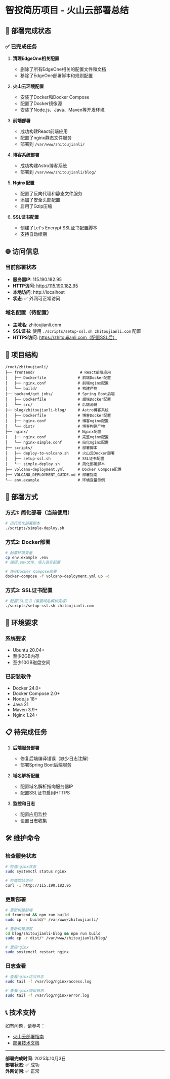 # 智投简历项目 - 火山云部署总结

## 🎉 部署完成状态

### ✅ 已完成任务

1. **清理EdgeOne相关配置**
   - 删除了所有EdgeOne相关的配置文件和文档
   - 移除了EdgeOne部署脚本和规则配置

2. **火山云环境配置**
   - 安装了Docker和Docker Compose
   - 配置了Docker镜像源
   - 安装了Node.js、Java、Maven等开发环境

3. **前端部署**
   - 成功构建React前端应用
   - 配置了nginx静态文件服务
   - 部署到 `/var/www/zhitoujianli/`

4. **博客系统部署**
   - 成功构建Astro博客系统
   - 部署到 `/var/www/zhitoujianli/blog/`

5. **Nginx配置**
   - 配置了反向代理和静态文件服务
   - 添加了安全头部配置
   - 启用了Gzip压缩

6. **SSL证书配置**
   - 创建了Let's Encrypt SSL证书配置脚本
   - 支持自动续期

## 🌐 访问信息

### 当前部署状态
- **服务器IP**: 115.190.182.95
- **HTTP访问**: http://115.190.182.95
- **本地访问**: http://localhost
- **状态**: ✅ 外网可正常访问

### 域名配置（待配置）
- **主域名**: zhitoujianli.com
- **SSL证书**: 使用 `./scripts/setup-ssl.sh zhitoujianli.com` 配置
- **HTTPS访问**: https://zhitoujianli.com（配置SSL后）

## 📁 项目结构

```
/root/zhitoujianli/
├── frontend/                    # React前端应用
│   ├── Dockerfile              # 前端Docker配置
│   ├── nginx.conf              # 前端nginx配置
│   └── build/                  # 构建产物
├── backend/get_jobs/           # Spring Boot后端
│   ├── Dockerfile              # 后端Docker配置
│   └── src/                    # 后端源码
├── blog/zhitoujianli-blog/     # Astro博客系统
│   ├── Dockerfile              # 博客Docker配置
│   ├── nginx.conf              # 博客nginx配置
│   └── dist/                   # 博客构建产物
├── nginx/                      # Nginx配置
│   ├── nginx.conf              # 完整nginx配置
│   └── nginx-simple.conf       # 简化nginx配置
├── scripts/                    # 部署脚本
│   ├── deploy-to-volcano.sh    # 火山云Docker部署
│   ├── setup-ssl.sh            # SSL证书配置
│   └── simple-deploy.sh        # 简化部署脚本
├── volcano-deployment.yml      # Docker Compose配置
├── VOLCANO_DEPLOYMENT_GUIDE.md # 部署指南
└── env.example                 # 环境变量示例
```

## 🚀 部署方式

### 方式1: 简化部署（当前使用）
```bash
# 运行简化部署脚本
./scripts/simple-deploy.sh
```

### 方式2: Docker部署
```bash
# 配置环境变量
cp env.example .env
# 编辑.env文件，填入真实配置

# 使用Docker Compose部署
docker-compose -f volcano-deployment.yml up -d
```

### 方式3: SSL证书配置
```bash
# 配置SSL证书（需要域名解析完成）
./scripts/setup-ssl.sh zhitoujianli.com
```

## 🔧 环境要求

### 系统要求
- Ubuntu 20.04+
- 至少2GB内存
- 至少10GB磁盘空间

### 已安装软件
- Docker 24.0+
- Docker Compose 2.0+
- Node.js 18+
- Java 21
- Maven 3.9+
- Nginx 1.24+

## 📋 待完成任务

1. **后端服务部署**
   - 修复后端编译错误（缺少日志注解）
   - 部署Spring Boot后端服务

2. **域名解析配置**
   - 配置域名解析指向服务器IP
   - 配置SSL证书启用HTTPS

3. **监控和日志**
   - 配置应用监控
   - 设置日志收集

## 🛠️ 维护命令

### 检查服务状态
```bash
# 检查nginx状态
sudo systemctl status nginx

# 检查网站访问
curl -I http://115.190.182.95
```

### 更新部署
```bash
# 重新构建前端
cd frontend && npm run build
sudo cp -r build/* /var/www/zhitoujianli/

# 重新构建博客
cd blog/zhitoujianli-blog && npm run build
sudo cp -r dist/* /var/www/zhitoujianli/blog/

# 重启nginx
sudo systemctl restart nginx
```

### 日志查看
```bash
# 查看nginx访问日志
sudo tail -f /var/log/nginx/access.log

# 查看nginx错误日志
sudo tail -f /var/log/nginx/error.log
```

## 📞 技术支持

如有问题，请参考：
- [火山云部署指南](VOLCANO_DEPLOYMENT_GUIDE.md)
- [部署技术文档](PRODUCTION_DEPLOYMENT_TECHNICAL_DOCUMENTATION.md)

---

**部署完成时间**: 2025年10月3日  
**部署状态**: ✅ 成功  
**外网访问**: ✅ 正常
